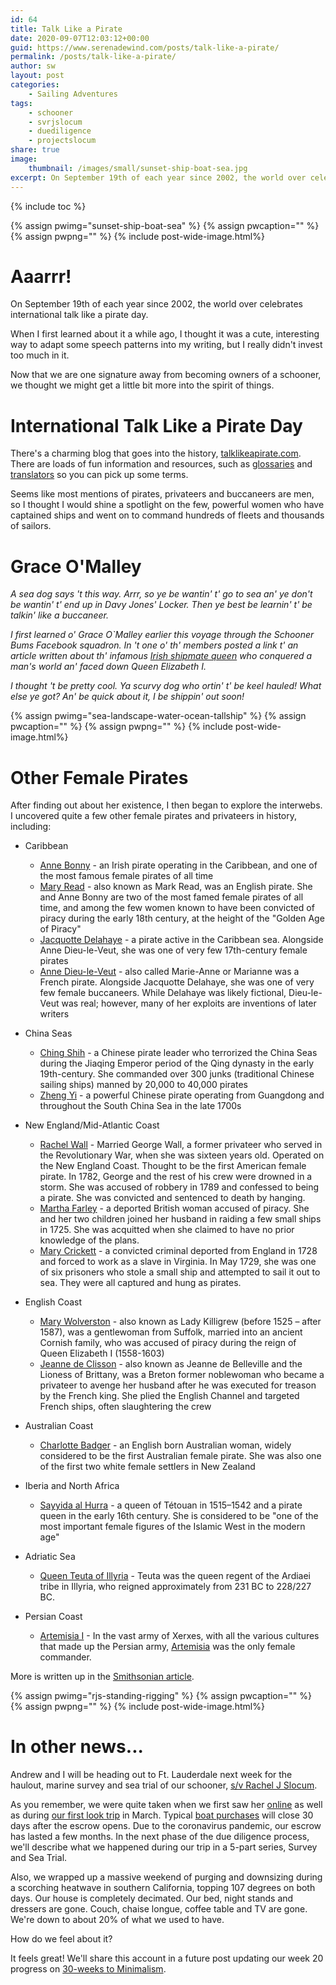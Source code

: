```yaml
---
id: 64
title: Talk Like a Pirate
date: 2020-09-07T12:03:12+00:00
guid: https://www.serenadewind.com/posts/talk-like-a-pirate/
permalink: /posts/talk-like-a-pirate/
author: sw
layout: post
categories:
    - Sailing Adventures
tags:
    - schooner
    - svrjslocum
    - duediligence
    - projectslocum
share: true
image:
    thumbnail: /images/small/sunset-ship-boat-sea.jpg 
excerpt: On September 19th of each year since 2002, the world over celebrates international talk like a pirate day. Now that we are owners of a schooner, we thought we might get a little bit more into the spirit of things.
---
```

{% include toc %}

{% assign pwimg="sunset-ship-boat-sea" %}
{% assign pwcaption="" %}
{% assign pwpng="" %}
{% include post-wide-image.html%}

# Aaarrr!

On September 19th of each year since 2002, the world over celebrates international talk like a pirate day. 

When I first learned about it a while ago, I thought it was a cute, interesting way to adapt some speech patterns into my writing, but I really didn't invest too much in it.

Now that we are one signature away from becoming owners of a schooner, we thought we might get a little bit more into the spirit of things.

# International Talk Like a Pirate Day

There's a charming blog that goes into the history, [talklikeapirate.com](http://talklikeapirate.com/wordpress/). There are loads of fun information and resources, such as [glossaries](http://talklikeapirate.com/wordpress/how-to/for-further-study/) and [translators](https://www.syddware.com/cgi-bin/pirate.pl) so you can pick up some terms.

Seems like most mentions of pirates, privateers and buccaneers are men, so I thought I would shine a spotlight on the few, powerful women who have captained ships and went on to command hundreds of fleets and thousands of sailors.  

# Grace O'Malley

*A sea dog says 't this way. Arrr, so ye be wantin' t' go to sea an' ye don't be wantin' t' end up in Davy Jones' Locker. Then ye best be learnin' t' be talkin' like a buccaneer.*

*I first learned o' Grace O`Malley earlier this voyage through the Schooner Bums Facebook squadron. In 't one o' th' members posted a link t' an article written about th' infamous [Irish shipmate queen](https://allthatsinteresting.com/grace-omalley) who conquered a man's world an' faced down Queen Elizabeth I.*

*I thought 't be pretty cool. Ya scurvy dog who ortin' t' be keel hauled! What else ye got? An' be quick about it, I be shippin' out soon!*

{% assign pwimg="sea-landscape-water-ocean-tallship" %}
{% assign pwcaption="" %}
{% assign pwpng="" %}
{% include post-wide-image.html%}

# Other Female Pirates

After finding out about her existence, I then began to explore the interwebs. I uncovered quite a few other female pirates and privateers in history, including:

-   Caribbean 
    -   [Anne Bonny](http://www.thewayofthepirates.com/famous-pirates/anne-bonny/) - an Irish pirate operating in the Caribbean, and one of the most famous female pirates of all time
    -   [Mary Read](http://www.thewayofthepirates.com/famous-pirates/mary-read/) - also known as Mark Read, was an English pirate. She and Anne Bonny are two of the most famed female pirates of all time, and among the few women known to have been convicted of piracy during the early 18th century, at the height of the "Golden Age of Piracy"
    -   [Jacquotte Delahaye](https://historycollection.com/women-pirates-every-bit-fearsome-blackbeard/10/) - a pirate active in the Caribbean sea. Alongside Anne Dieu-le-Veut, she was one of very few 17th-century female pirates
    -   [Anne Dieu-le-Veut](https://historycollection.com/10-of-historys-most-fascinating-female-pirates/) - also called Marie-Anne or Marianne was a French pirate. Alongside Jacquotte Delahaye, she was one of very few female buccaneers. While Delahaye was likely fictional, Dieu-le-Veut was real; however, many of her exploits are inventions of later writers

-   China Seas 
    -   [Ching Shih](https://www.ancient-origins.net/history-famous-people/ching-shih-prostitute-pirate-lord-002582) - a Chinese pirate leader who terrorized the China Seas during the Jiaqing Emperor period of the Qing dynasty in the early 19th-century. She commanded over 300 junks (traditional Chinese sailing ships) manned by 20,000 to 40,000 pirates
    -   [Zheng Yi](https://www.amazon.com/Pirate-Queen-Story-Zheng-Sao/dp/1773061240) - a powerful Chinese pirate operating from Guangdong and throughout the South China Sea in the late 1700s

-   New England/Mid-Atlantic Coast
    -   [Rachel Wall](http://www.annebonnypirate.com/famous-female-pirates/rachel-wall/) - Married George Wall, a former privateer who served in the Revolutionary War, when she was sixteen years old. Operated on the New England Coast. Thought to be the first American female pirate. In 1782, George and the rest of his crew were drowned in a storm. She was accused of robbery in 1789 and confessed to being a pirate. She was convicted and sentenced to death by hanging.
    -   [Martha Farley](https://medium.com/@kimbarrett92/women-in-the-golden-age-of-piracy-745fb710f2) - a deported British woman accused of piracy. She and her two children joined her husband in raiding a few small ships in 1725. She was acquitted when she claimed to have no prior knowledge of the plans.
    -   [Mary Crickett](https://medium.com/@kimbarrett92/women-in-the-golden-age-of-piracy-745fb710f2) - a convicted criminal deported from England in 1728 and forced to work as a slave in Virginia. In May 1729, she was one of six prisoners who stole a small ship and attempted to sail it out to sea. They were all captured and hung as pirates.

-   English Coast
    -   [Mary Wolverston](https://historycollection.com/10-of-historys-most-fascinating-female-pirates/2/) - also known as Lady Killigrew (before 1525 – after 1587), was a gentlewoman from Suffolk, married into an ancient Cornish family, who was accused of piracy during the reign of Queen Elizabeth I (1558-1603)
    -   [Jeanne de Clisson](https://historycollection.com/10-of-historys-most-fascinating-female-pirates/5/) - also known as Jeanne de Belleville and the Lioness of Brittany, was a Breton former noblewoman who became a privateer to avenge her husband after he was executed for treason by the French king. She plied the English Channel and targeted French ships, often slaughtering the crew

-   Australian Coast
    -   [Charlotte Badger](https://www.rejectedprincesses.com/princesses/charlotte-badger) - an English born Australian woman, widely considered to be the first Australian female pirate. She was also one of the first two white female settlers in New Zealand

-   Iberia and North Africa
    -   [Sayyida al Hurra](https://historycollection.com/10-of-historys-most-fascinating-female-pirates/2/) - a queen of Tétouan in 1515–1542 and a pirate queen in the early 16th century. She is considered to be "one of the most important female figures of the Islamic West in the modern age"

-   Adriatic Sea
    -   [Queen Teuta of Illyria](https://historycollection.com/10-of-historys-most-fascinating-female-pirates/7/) - Teuta was the queen regent of the Ardiaei tribe in Illyria, who reigned approximately from 231 BC to 228/227 BC.

-   Persian Coast
    -   [Artemisia I](https://historycollection.com/10-of-historys-most-fascinating-female-pirates/9/) - In the vast army of Xerxes, with all the various cultures that made up the Persian army, [Artemisia](https://www.factinate.com/people/lethal-facts-artemisia-i-caria-pirate-queen-ancient-greece/) was the only female commander. 

More is written up in the [Smithsonian article](https://www.historyireland.com/early-modern-history-1500-1700/grainne-mhaol-pirate-queen-of-connacht-behind-the-legend/). 

{% assign pwimg="rjs-standing-rigging" %}
{% assign pwcaption="" %}
{% assign pwpng="" %}
{% include post-wide-image.html%}

# In other news...

Andrew and I will be heading out to Ft. Lauderdale next week for the haulout, marine survey and sea trial of our schooner, [s/v Rachel J Slocum](/about-rachel-j-slocum/). 

As you remember, we were quite taken when we first saw her [online](/posts/when-first-we-saw-rachel-j-slocum/) as well as during [our first look trip](/posts/project-slocum-part-4/) in March. Typical [boat purchases](/posts/boat-purchase/) will close 30 days after the escrow opens. Due to the coronavirus pandemic, our escrow has lasted a few months. In the next phase of the due diligence process, we'll describe what we happened during our trip in a 5-part series, Survey and Sea Trial.

Also, we wrapped up a massive weekend of purging and downsizing during a scorching heatwave in southern California, topping 107 degrees on both days. Our house is completely decimated. Our bed, night stands and dressers are gone. Couch, chaise longue, coffee table and TV are gone. We're down to about 20% of what we used to have.

How do we feel about it? 

It feels great! We'll share this account in a future post updating our week 20 progress on [30-weeks to Minimalism](/posts/30-weeks-to-minimalism/). 
